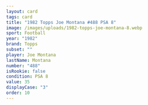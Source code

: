 ```yaml
---
layout: card
tags: card
title: "1982 Topps Joe Montana #488 PSA 8"
image: /images/uploads/1982-topps-joe-montana-8.webp
sport: Football
year: "1982"
brand: Topps
subset: ""
player: Joe Montana
lastName: Montana
number: "488"
isRookie: false
condition: PSA 8
value: 35
displayCase: "3"
order: 10
---
```

